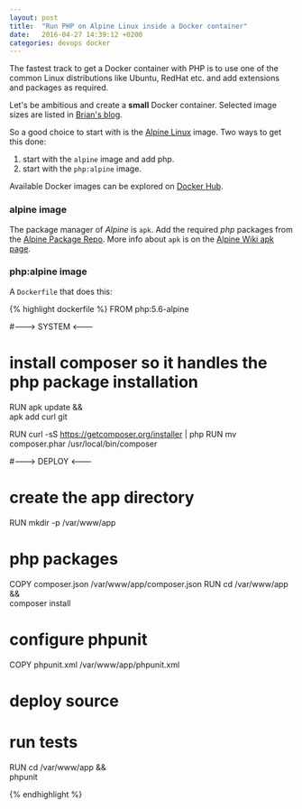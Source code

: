 ```yaml
---
layout: post
title:  "Run PHP on Alpine Linux inside a Docker container"
date:   2016-04-27 14:39:12 +0200
categories: devops docker
---
```


The fastest track to get a Docker container with PHP is to use one of the common Linux distributions like Ubuntu, RedHat etc. and add extensions and packages as required.

Let's be ambitious and create a **small** Docker container.
Selected image sizes are listed in [Brian's blog][brian-christner].

So a good choice to start with is the [Alpine Linux][alpine-linux] image.
Two ways to get this done:

1. start with the `alpine` image and add php.
2. start with the `php:alpine` image.

Available Docker images can be explored on [Docker Hub][docker-images].

### alpine image
The package manager of *Alpine* is `apk`.
Add the required *php* packages from the [Alpine Package Repo][alpine-packages].
More info about `apk` is on the [Alpine Wiki apk page][alpine-apk].

### php:alpine image
A `Dockerfile` that does this:

{% highlight dockerfile %}
FROM php:5.6-alpine

#---> SYSTEM <---

# install composer so it handles the php package installation
RUN apk update && \
    apk add curl git

RUN curl -sS https://getcomposer.org/installer | php
RUN mv composer.phar /usr/local/bin/composer


#---> DEPLOY <---

# create the app directory
RUN mkdir -p /var/www/app

# php packages
COPY composer.json /var/www/app/composer.json
RUN cd /var/www/app && \
    composer install

# configure phpunit
COPY phpunit.xml /var/www/app/phpunit.xml

# deploy source

# run tests
RUN cd /var/www/app && \
    phpunit

{% endhighlight %}

[brian-christner]: https://www.brianchristner.io/docker-image-base-os-size-comparison/
[alpine-linux]: http://alpinelinux.org/
[alpine-packages]: https://pkgs.alpinelinux.org/packages
[alpine-apk]: http://wiki.alpinelinux.org/wiki/Alpine_Linux_package_management
[docker-images]: https://hub.docker.com/explore/
